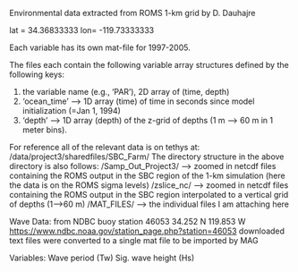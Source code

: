Environmental data extracted from ROMS 1-km grid by D. Dauhajre

lat = 34.36833333
lon= -119.73333333

Each variable has its own mat-file for 1997-2005.  

The files each contain the following variable array structures defined by the following keys:
1) the variable name (e.g., ‘PAR’), 2D array of (time, depth) 
2) ‘ocean_time’ —> 1D array (time) of time in seconds since model initialization (=Jan 1, 1994)
3) ‘depth’ —> 1D array (depth) of the z-grid of depths (1 m —> 60 m in 1 meter bins).

For reference all of the relevant data is on tethys at: /data/project3/sharedfiles/SBC_Farm/
The directory structure in the above directory is also follows:
/Samp_Out_Project3/ —> zoomed in netcdf files containing the ROMS output in the SBC region of the 1-km simulation (here the data is on the ROMS sigma levels)
/zslice_nc/  —> zoomed in netcdf files containing the ROMS output in the SBC region interpolated to a vertical grid of depths (1—>60 m)
/MAT_FILES/ —> the individual files I am attaching here

Wave Data: from NDBC buoy station 46053
34.252 N 119.853 W
https://www.ndbc.noaa.gov/station_page.php?station=46053
downloaded text files were converted to a single mat file to be imported by MAG

Variables:
Wave period (Tw)
Sig. wave height (Hs)
